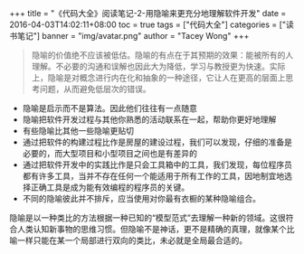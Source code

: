 +++
title = "《代码大全》阅读笔记-2-用隐喻来更充分地理解软件开发"
date = 2016-04-03T14:02:11+08:00
toc = true
tags = ["代码大全"]
categories = ["读书笔记"]
banner = "img/avatar.png"
author = "Tacey Wong"
+++

> 隐喻的价值绝不应该被低估。隐喻的有点在于其预期的效果：能被所有的人理解。不必要的沟通和误解也因此大为降低，学习与教授更为快速。实际上，隐喻是对概念进行内在化和抽象的一种途径，它让人在更高的层面上思考问题，从而避免低层次的错误。

+ 隐喻是启示而不是算法。因此他们往往有一点随意
+ 隐喻把软件开发过程与其他你熟悉的活动联系在一起，帮助你更好地理解
+ 有些隐喻比其他一些隐喻更贴切
+ 通过把软件的构建过程比作是房屋的建设过程，我们可以发现，仔细的准备是必要的，而大型项目和小型项目之间也是有差异的
+ 通过把软件开发中的实践比作是只会工具箱中的工具，我们发现，每位程序员都有许多工具，当并不存在任何一个能适用于所有工作的工具，因地制宜地选择正确工具是成为能有效编程的程序员的关键。
+ 不同的隐喻彼此并不排斥，应当使用对你最有衣橱的某种隐喻组合。

隐喻是以一种类比的方法根据一种已知的“模型范式”去理解一种新的领域。这很符合人类认知新事物的思维习惯。但隐喻不是神话，更不是精确的真理，就像某个比喻一样只能在某一个局部进行双向的类比，未必就是全局最合适的。
